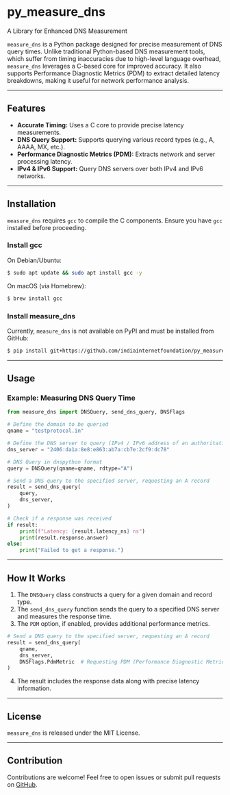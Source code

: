 # py_measure_dns
A Library for Enhanced DNS Measurement

`measure_dns` is a Python package designed for precise measurement of DNS query times. Unlike traditional Python-based DNS measurement tools, which suffer from timing inaccuracies due to high-level language overhead, `measure_dns` leverages a C-based core for improved accuracy. It also supports Performance Diagnostic Metrics (PDM) to extract detailed latency breakdowns, making it useful for network performance analysis.

---

## Features
- **Accurate Timing:** Uses a C core to provide precise latency measurements.
- **DNS Query Support:** Supports querying various record types (e.g., A, AAAA, MX, etc.).
- **Performance Diagnostic Metrics (PDM):** Extracts network and server processing latency.
- **IPv4 & IPv6 Support:** Query DNS servers over both IPv4 and IPv6 networks.

---

## Installation

`measure_dns` requires `gcc` to compile the C components. Ensure you have `gcc` installed before proceeding.

### Install gcc

On Debian/Ubuntu:

```bash
$ sudo apt update && sudo apt install gcc -y
```

On macOS (via Homebrew):

```bash
$ brew install gcc
```

### Install measure_dns

Currently, `measure_dns` is not available on PyPI and must be installed from GitHub:
```bash
$ pip install git+https://github.com/indiainternetfoundation/py_measure_dns
```

---

## Usage

### Example: Measuring DNS Query Time

```python
from measure_dns import DNSQuery, send_dns_query, DNSFlags

# Define the domain to be queried
qname = "testprotocol.in"

# Define the DNS server to query (IPv4 / IPv6 address of an authoritative nameserver)
dns_server = "2406:da1a:8e8:e863:ab7a:cb7e:2cf9:dc78"

# DNS Query in dnspython format
query = DNSQuery(qname=qname, rdtype="A")

# Send a DNS query to the specified server, requesting an A record
result = send_dns_query(
    query,
    dns_server,
)

# Check if a response was received
if result:
    print(f"Latency: {result.latency_ns} ns")
    print(result.response.answer)
else:
    print("Failed to get a response.")    
```

---

## How It Works
1. The `DNSQuery` class constructs a query for a given domain and record type.
2. The `send_dns_query` function sends the query to a specified DNS server and measures the response time.
3. The `PDM` option, if enabled, provides additional performance metrics.

```python
# Send a DNS query to the specified server, requesting an A record
result = send_dns_query(
    qname,
    dns_server,
    DNSFlags.PdmMetric  # Requesting PDM (Performance Diagnostic Metrics) option
)
```

4. The result includes the response data along with precise latency information.

---

## License
`measure_dns` is released under the MIT License.

---

## Contribution
Contributions are welcome! Feel free to open issues or submit pull requests on [GitHub](https://github.com/arnavdas88/py_measure_dns).

